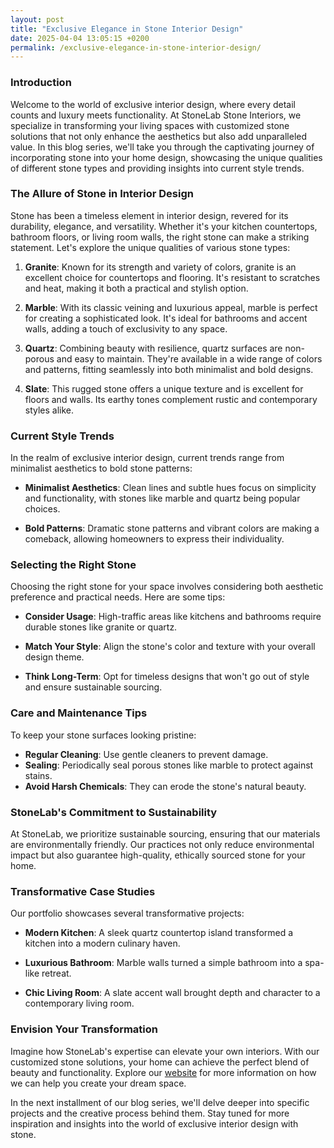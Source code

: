```yaml
---
layout: post
title: "Exclusive Elegance in Stone Interior Design"
date: 2025-04-04 13:05:15 +0200
permalink: /exclusive-elegance-in-stone-interior-design/
---
```



### Introduction

Welcome to the world of exclusive interior design, where every detail counts and luxury meets functionality. At StoneLab Stone Interiors, we specialize in transforming your living spaces with customized stone solutions that not only enhance the aesthetics but also add unparalleled value. In this blog series, we'll take you through the captivating journey of incorporating stone into your home design, showcasing the unique qualities of different stone types and providing insights into current style trends.

### The Allure of Stone in Interior Design

Stone has been a timeless element in interior design, revered for its durability, elegance, and versatility. Whether it's your kitchen countertops, bathroom floors, or living room walls, the right stone can make a striking statement. Let's explore the unique qualities of various stone types:

1. **Granite**: Known for its strength and variety of colors, granite is an excellent choice for countertops and flooring. It's resistant to scratches and heat, making it both a practical and stylish option.

2. **Marble**: With its classic veining and luxurious appeal, marble is perfect for creating a sophisticated look. It's ideal for bathrooms and accent walls, adding a touch of exclusivity to any space.

3. **Quartz**: Combining beauty with resilience, quartz surfaces are non-porous and easy to maintain. They're available in a wide range of colors and patterns, fitting seamlessly into both minimalist and bold designs.

4. **Slate**: This rugged stone offers a unique texture and is excellent for floors and walls. Its earthy tones complement rustic and contemporary styles alike.

### Current Style Trends

In the realm of exclusive interior design, current trends range from minimalist aesthetics to bold stone patterns:

- **Minimalist Aesthetics**: Clean lines and subtle hues focus on simplicity and functionality, with stones like marble and quartz being popular choices.
  
- **Bold Patterns**: Dramatic stone patterns and vibrant colors are making a comeback, allowing homeowners to express their individuality.

### Selecting the Right Stone

Choosing the right stone for your space involves considering both aesthetic preference and practical needs. Here are some tips:

- **Consider Usage**: High-traffic areas like kitchens and bathrooms require durable stones like granite or quartz.
  
- **Match Your Style**: Align the stone's color and texture with your overall design theme.
  
- **Think Long-Term**: Opt for timeless designs that won't go out of style and ensure sustainable sourcing.

### Care and Maintenance Tips

To keep your stone surfaces looking pristine:

- **Regular Cleaning**: Use gentle cleaners to prevent damage.
- **Sealing**: Periodically seal porous stones like marble to protect against stains.
- **Avoid Harsh Chemicals**: They can erode the stone's natural beauty.

### StoneLab's Commitment to Sustainability

At StoneLab, we prioritize sustainable sourcing, ensuring that our materials are environmentally friendly. Our practices not only reduce environmental impact but also guarantee high-quality, ethically sourced stone for your home.

### Transformative Case Studies

Our portfolio showcases several transformative projects:

- **Modern Kitchen**: A sleek quartz countertop island transformed a kitchen into a modern culinary haven.
  
- **Luxurious Bathroom**: Marble walls turned a simple bathroom into a spa-like retreat.

- **Chic Living Room**: A slate accent wall brought depth and character to a contemporary living room.

### Envision Your Transformation

Imagine how StoneLab's expertise can elevate your own interiors. With our customized stone solutions, your home can achieve the perfect blend of beauty and functionality. Explore our [website](https://stonelab.se) for more information on how we can help you create your dream space.

In the next installment of our blog series, we'll delve deeper into specific projects and the creative process behind them. Stay tuned for more inspiration and insights into the world of exclusive interior design with stone.
